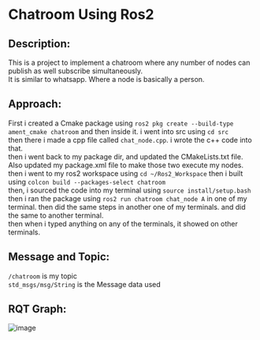 # Chatroom Using Ros2

## Description:
This is a project to implement a chatroom where any number of nodes can publish as well subscribe simultaneously.<br>
It is similar to whatsapp. Where a node is basically a person. 

## Approach:
First i created a Cmake package using `ros2 pkg create --build-type ament_cmake chatroom` and then inside it. i went into src using `cd src`<br>
then there i made a cpp file called `chat_node.cpp`. i wrote the c++ code into that. <br>
then i went back to my package dir, and updated the CMakeLists.txt file. Also updated my package.xml file to make those two execute my nodes.<br>
then i went to my ros2 workspace using `cd ~/Ros2_Workspace` then i built using `colcon build --packages-select chatroom` <br>
then, i sourced the code into my terminal using `source install/setup.bash` then i ran the package using 
`ros2 run chatroom chat_node A` in one of my terminal. then did the same steps in another one of my terminals. and did the same to another terminal.<br>
then when i typed anything on any of the terminals, it showed on other terminals.

## Message and Topic:
`/chatroom` is my topic<br>
`std_msgs/msg/String` is the Message data used

## RQT Graph:
![image](https://github.com/user-attachments/assets/6e522be0-1acf-41a2-8eca-3d358b9f9264)
